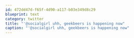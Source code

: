 ```yaml
---
id: 472dd47d-f65f-4d90-a117-b03e349d8c29
blueprint: text
category: twitter
title: "'@socialgirl uhh, geekbeers is happening now"
caption: "'@socialgirl uhh, geekbeers is happening now"
---
```

